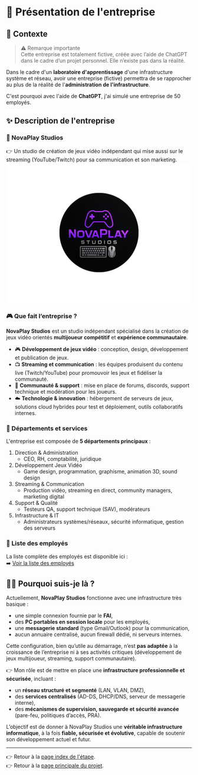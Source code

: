 # 🏢 Présentation de l'entreprise

## 📝 Contexte
> ⚠️ Remarque importante  
Cette entreprise est totalement fictive, créée avec l’aide de ChatGPT dans le cadre d’un projet personnel. Elle n’existe pas dans la réalité.

Dans le cadre d'un **laboratoire d'apprentissage** d'une infrastructure système et réseau, avoir une entreprise (fictive) permettra de se rapprocher au plus de la réalité de l'**administration de l'infrastructure**.

C'est pourquoi avec l'aide de **ChatGPT**, j'ai simulé une entreprise de 50 employés.

## ✨ Description de l'entreprise
### 🏢 NovaPlay Studios
👉 Un studio de création de jeux vidéo indépendant qui mise aussi sur le streaming (YouTube/Twitch) pour sa communication et son marketing.
![logo](./Ressources/logo.png)

### 🎮 Que fait l’entreprise ?
**NovaPlay Studios** est un studio indépendant spécialisé dans la création de jeux vidéo orientés **multijoueur compétitif** et **expérience communautaire**.
- 🎮 **Développement de jeux vidéo** : conception, design, développement et publication de jeux.
- 📺 **Streaming et communication** : les équipes produisent du contenu live (Twitch/YouTube) pour promouvoir les jeux et fidéliser la communauté.
- 👥 **Communauté & support** : mise en place de forums, discords, support technique et modération pour les joueurs.
- ☁️ **Technologie & innovation** : hébergement de serveurs de jeux, solutions cloud hybrides pour test et déploiement, outils collaboratifs internes.

### 🧩 Départements et services
L'entreprise est composée de **5 départements principaux** :
1. Direction & Administration
   - CEO, RH, comptabilité, juridique
2. Développement Jeux Vidéo
   - Game design, programmation, graphisme, animation 3D, sound design
3. Streaming & Communication
   - Production vidéo, streaming en direct, community managers, marketing digital
4. Support & Qualité
   - Testeurs QA, support technique (SAV), modérateurs
5. Infrastructure & IT
   - Administrateurs systèmes/réseaux, sécurité informatique, gestion des serveurs

### 👥 Liste des employés
La liste complète des employés est disponible ici :  
➡️ [Voir la liste des employés](./Ressources/employe.md)

## 🙋‍♂️ Pourquoi suis-je là ?

Actuellement, **NovaPlay Studios** fonctionne avec une infrastructure très basique :  
- une simple connexion fournie par le **FAI**,  
- des **PC portables en session locale** pour les employés,  
- une **messagerie standard** (type Gmail/Outlook) pour la communication,  
- aucun annuaire centralisé, aucun firewall dédié, ni serveurs internes.  

Cette configuration, bien qu’utile au démarrage, n’est **pas adaptée** à la croissance de l’entreprise ni à ses activités critiques (développement de jeux multijoueur, streaming, support communautaire).  

👉 Mon rôle est de mettre en place une **infrastructure professionnelle et sécurisée**, incluant :  
- un **réseau structuré et segmenté** (LAN, VLAN, DMZ),  
- des **services centralisés** (AD-DS, DHCP/DNS, serveur de messagerie interne),  
- des **mécanismes de supervision, sauvegarde et sécurité avancée** (pare-feu, politiques d’accès, PRA).  

L’objectif est de donner à NovaPlay Studios une **véritable infrastructure informatique**, à la fois **fiable, sécurisée et évolutive**, capable de soutenir son développement actuel et futur.

---

👉 Retour à la [page index de l'étape](/Etape1/index.md).  
👉 Retour à la [page principale du projet](/README.md).  